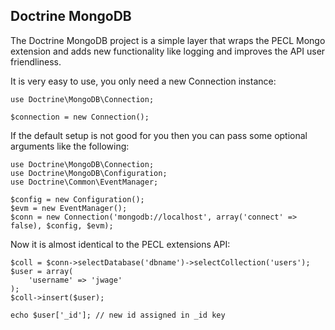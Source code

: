 Doctrine MongoDB
----------------

The Doctrine MongoDB project is a simple layer that wraps the PECL Mongo extension and
adds new functionality like logging and improves the API user friendliness.

It is very easy to use, you only need a new Connection instance:

    use Doctrine\MongoDB\Connection;

    $connection = new Connection();

If the default setup is not good for you then you can pass some optional arguments like
the following:

    use Doctrine\MongoDB\Connection;
    use Doctrine\MongoDB\Configuration;
    use Doctrine\Common\EventManager;

    $config = new Configuration();
    $evm = new EventManager();
    $conn = new Connection('mongodb://localhost', array('connect' => false), $config, $evm);

Now it is almost identical to the PECL extensions API:

    $coll = $conn->selectDatabase('dbname')->selectCollection('users');
    $user = array(
        'username' => 'jwage'
    );
    $coll->insert($user);

    echo $user['_id']; // new id assigned in _id key